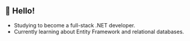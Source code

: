 ## :wave: Hello!

* Studying to become a full-stack .NET developer. 
* Currently learning about Entity Framework and relational databases.
